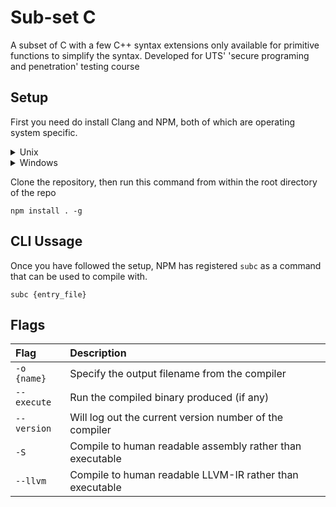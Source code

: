# Sub-set C

A subset of C with a few C++ syntax extensions only available for primitive functions to simplify the syntax. Developed for UTS' 'secure programing and penetration' testing course

## Setup
First you need do install Clang and NPM, both of which are operating system specific.
<details>
	<summary>Unix</summary>
	On unix installation is quite easy. Just run the two lines below in your terminal
<pre><code>sudo apt-get npm<br>
sudo apt-get clang++</code></pre>
</details>
<details>
	<summary>Windows</summary>
	First simply install NodeJS from <a href="https://nodejs.dev">nodejs.dev</a>, then you need to install clang. To install Clang one Windows you need to have MSVC installed first - to do this follow this <a href="https://docs.microsoft.com/en-us/cpp/build/vscpp-step-0-installation">guide</a>, then once MSVC is installed you can simply download the pre-built binary for you computer from <a href="https://releases.llvm.org/download.html">here</a>
</details>

Clone the repository, then run this command from within the root directory of the repo
```
npm install . -g
```

## CLI Ussage
Once you have followed the setup, NPM has registered ``subc`` as a command that can be used to compile with.
```
subc {entry_file}
```

## Flags

| Flag | Description |
| :- | :- |
| ``-o {name}`` | Specify the output filename from the compiler |
| ``--execute`` | Run the compiled binary produced (if any) |
| ``--version`` | Will log out the current version number of the compiler |
| ``-S`` | Compile to human readable assembly rather than executable |
| ``--llvm`` | Compile to human readable LLVM-IR rather than executable |
